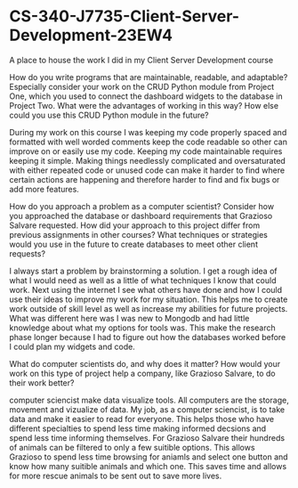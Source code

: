 # CS-340-J7735-Client-Server-Development-23EW4
A place to house the work I did in my Client Server Development course

How do you write programs that are maintainable, readable, and adaptable? Especially consider your work on the CRUD Python module from Project One, which you used to connect the dashboard widgets to the database in Project Two. What were the advantages of working in this way? How else could you use this CRUD Python module in the future?

During my work on this course I was keeping my code properly spaced and formatted with well worded comments keep the code readable so other can improve on or easily use my code. Keeping my code maintainable requires keeping it simple. Making things needlessly complicated and oversaturated with either repeated code or unused code can make it harder to find where certain actions are happening and therefore harder to find and fix bugs or add more features.

How do you approach a problem as a computer scientist? Consider how you approached the database or dashboard requirements that Grazioso Salvare requested. How did your approach to this project differ from previous assignments in other courses? What techniques or strategies would you use in the future to create databases to meet other client requests?

I always start a problem by brainstorming a solution. I get a rough idea of what I would need as well as a little of what techniques I know that could work. Next using the internet I see what others have done and how I could use their ideas to improve my work for my situation. This helps me to create work outside of skill level as well as increase my abilities for future projects. What was different here was I was new to Mongodb and had little knowledge about what my options for tools was. This make the research phase longer because I had to figure out how the databases worked before I could plan my widgets and code.

What do computer scientists do, and why does it matter? How would your work on this type of project help a company, like Grazioso Salvare, to do their work better?

computer sciencist make data visualize tools. All computers are the storage, movement and vizualize of data. My job, as a computer sciencist, is to take data and make it easier to read for everyone. This helps those who have different specialties to spend less time making informed decsions and spend less time informing themselves. For Grazioso Salvare their hundreds of animals can be filtered to only a few suitible options. This allows Grazioso to spend less time browsing for aniamls and select one button and know how many suitible animals and which one. This saves time and allows for more rescue animals to be sent out to save more lives.
